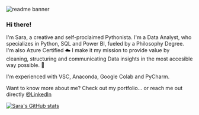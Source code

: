 ![readme banner](https://glass-vector.com/static7/preview2/stock-vector-kuhonnyy-fartuk-6022-20284.jpg)
### Hi there!

I'm Sara, a creative and self-proclaimed Pythonista. I'm a Data Analyst, who specializes in Python, SQL and Power BI, fueled by a Philosophy Degree. I'm also Azure Certified ☁️ I make it my mission to provide value by cleaning, structuring and communicating Data insights in the most accesible way possible. 💬

I'm experienced with VSC, Anaconda, Google Colab and PyCharm.

Want to know more about me? Check out my portfolio... or reach me out directly [@LinkedIn](https://www.linkedin.com/in/sara-sancliment-garcia-4336b1235/)


[![Sara's GitHub stats](https://github-readme-stats.vercel.app/api?username=sasn6970&theme=gotham)](https://github.com/sasn6970/github-readme-stats)
<!--[![Top Langs](https://github-readme-stats.vercel.app/api/top-langs/?username=sasn6970&layout=compact&theme=radical)](https://github.com/sasn6970/github-readme-stats)
[readme banner](https://user-images.githubusercontent.com/95544784/202266433-e221f624-a525-4c3c-8f5c-1e02b6c41df7.png)
